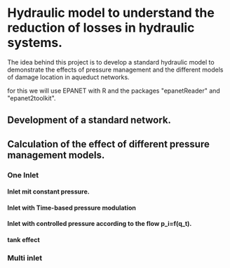 # Hydraulic model to understand the reduction of losses in hydraulic systems. 

The idea behind this project is to develop a standard hydraulic model to demonstrate the effects of pressure management and the different models of damage location in aqueduct networks.

for this we will use EPANET with R and the packages "epanetReader" and "epanet2toolkit".

## Development of a standard network.

## Calculation of the effect of different pressure management models.

### One Inlet

#### Inlet mit constant pressure.
#### Inlet with Time-based pressure modulation
#### Inlet with controlled pressure according to the flow __p_i=f(q_t)__.
#### tank effect

### Multi inlet
 
